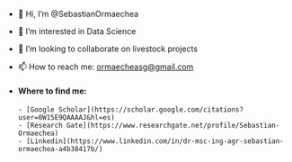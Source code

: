 - 👋 Hi, I’m @SebastianOrmaechea
- 👀 I’m interested in Data Science
- 💞️ I’m looking to collaborate on livestock projects
- 📫 How to reach me: ormaecheasg@gmail.com
- #### Where to find me:

      - [Google Scholar](https://scholar.google.com/citations?user=0W15E9QAAAAJ&hl=es)
      - [Research Gate](https://www.researchgate.net/profile/Sebastian-Ormaechea)
      - [Linkedin](https://www.linkedin.com/in/dr-msc-ing-agr-sebastian-ormaechea-a4b38417b/)

<!---
SebastianOrmaechea/SebastianOrmaechea is a ✨ special ✨ repository because its `README.md` (this file) appears on your GitHub profile.
You can click the Preview link to take a look at your changes.
--->
